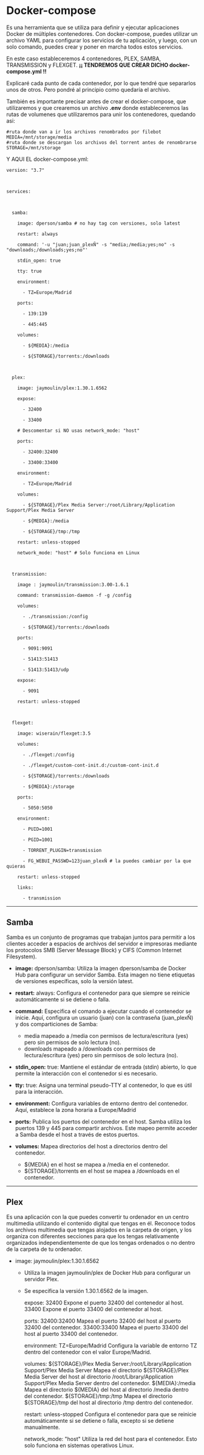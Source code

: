 # Docker-compose

Es una herramienta que se utiliza para definir y ejecutar aplicaciones Docker de múltiples contenedores. Con docker-compose, puedes utilizar un archivo YAML para configurar los servicios de tu aplicación, y luego, con un solo comando, puedes crear y poner en marcha todos estos servicios.

En este caso estableceremos 4 contenedores, PLEX, SAMBA, TRANSMISSION y FLEXGET. **¡¡ TENDREMOS QUE CREAR DICHO docker-compose.yml !!**

Explicaré cada punto de cada contenedor, por lo que tendré que separarlos unos de otros. Pero pondré al principio como quedaría el archivo.

También es importante precisar antes de crear el docker-compose, que utilizaremos y que crearemos un archivo **.env** donde estableceremos las rutas de volumenes que utilizaremos para unir los contenedores, quedando asi:

```
#ruta donde van a ir los archivos renombrados por filebot
MEDIA=/mnt/storage/media
#ruta donde se descargan los archivos del torrent antes de renombrarse
STORAGE=/mnt/storage
```

Y AQUI EL docker-compose.yml:

```
version: "3.7"



services:



  samba:

    image: dperson/samba # no hay tag con versiones, solo latest

    restart: always

    command: '-u "juan;juan_plexÑ" -s "media;/media;yes;no" -s "downloads;/downloads;yes;no"'

    stdin_open: true

    tty: true

    environment:

      - TZ=Europe/Madrid

    ports:

      - 139:139

      - 445:445

    volumes:

      - ${MEDIA}:/media

      - ${STORAGE}/torrents:/downloads



  plex:

    image: jaymoulin/plex:1.30.1.6562

    expose:

      - 32400

      - 33400

    # Descomentar si NO usas network_mode: "host"

    ports:

      - 32400:32400

      - 33400:33400

    environment:

      - TZ=Europe/Madrid

    volumes:

      - ${STORAGE}/Plex Media Server:/root/Library/Application Support/Plex Media Server

      - ${MEDIA}:/media

      - ${STORAGE}/tmp:/tmp

    restart: unless-stopped

    network_mode: "host" # Solo funciona en Linux



  transmission:

    image : jaymoulin/transmission:3.00-1.6.1

    command: transmission-daemon -f -g /config

    volumes:

      - ./transmission:/config

      - ${STORAGE}/torrents:/downloads

    ports:

      - 9091:9091

      - 51413:51413

      - 51413:51413/udp

    expose:

      - 9091

    restart: unless-stopped



  flexget:

    image: wiserain/flexget:3.5

    volumes:

      - ./flexget:/config

      - ./flexget/custom-cont-init.d:/custom-cont-init.d

      - ${STORAGE}/torrents:/downloads

      - ${MEDIA}:/storage

    ports:

      - 5050:5050

    environment:

      - PUID=1001

      - PGID=1001

      - TORRENT_PLUGIN=transmission

      - FG_WEBUI_PASSWD=123juan_plexÑ # la puedes cambiar por la que quieras

    restart: unless-stopped

    links:

      - transmission

```

---

## Samba

Samba es un conjunto de programas que trabajan juntos para permitir a los clientes acceder a espacios de archivos del servidor e impresoras mediante los protocolos SMB (Server Message Block) y CIFS (Common Internet Filesystem).

- **image:** dperson/samba: Utiliza la imagen dperson/samba de Docker Hub para configurar un servidor Samba. Esta imagen no tiene etiquetas de versiones específicas, solo la versión latest.

- **restart:** always: Configura el contenedor para que siempre se reinicie automáticamente si se detiene o falla.

- **command:** Especifica el comando a ejecutar cuando el contenedor se inicie. Aquí, configura un usuario (juan) con la contraseña (juan_plexÑ) y dos comparticiones de Samba:
    - media mapeado a /media con permisos de lectura/escritura (yes) pero sin permisos de solo lectura (no).
    - downloads mapeado a /downloads con permisos de lectura/escritura (yes) pero sin permisos de solo lectura (no).

- **stdin_open:** true: Mantiene el estándar de entrada (stdin) abierto, lo que permite la interacción con el contenedor si es necesario.

- **tty:** true: Asigna una terminal pseudo-TTY al contenedor, lo que es útil para la interacción.

- **environment:** Configura variables de entorno dentro del contenedor. Aquí, establece la zona horaria a Europe/Madrid

- **ports:** Publica los puertos del contenedor en el host. Samba utiliza los puertos 139 y 445 para compartir archivos. Este mapeo permite acceder a Samba desde el host a través de estos puertos.

- **volumes:** Mapea directorios del host a directorios dentro del contenedor.
  - ${MEDIA} en el host se mapea a /media en el contenedor.
  - ${STORAGE}/torrents en el host se mapea a /downloads en el contenedor.

---

## Plex

Es una aplicación con la que puedes convertir tu ordenador en un centro multimedia utilizando el contenido digital que tengas en él. Reconoce todos los archivos multimedia que tengas alojados en la carpeta de origen, y los organiza con diferentes secciones para que los tengas relativamente organizados independientemente de que los tengas ordenados o no dentro de la carpeta de tu ordenador.

- image: jaymoulin/plex:1.30.1.6562
  - Utiliza la imagen jaymoulin/plex de Docker Hub para configurar un servidor Plex.
  - Se especifica la versión 1.30.1.6562 de la imagen.

    expose:
        32400
            Expone el puerto 32400 del contenedor al host.
        33400
            Expone el puerto 33400 del contenedor al host.

    ports:
        32400:32400
            Mapea el puerto 32400 del host al puerto 32400 del contenedor.
        33400:33400
            Mapea el puerto 33400 del host al puerto 33400 del contenedor.

    environment:
        TZ=Europe/Madrid
            Configura la variable de entorno TZ dentro del contenedor con el valor Europe/Madrid.

    volumes:
        ${STORAGE}/Plex Media Server:/root/Library/Application Support/Plex Media Server
            Mapea el directorio ${STORAGE}/Plex Media Server del host al directorio /root/Library/Application Support/Plex Media Server dentro del contenedor.
        ${MEDIA}:/media
            Mapea el directorio ${MEDIA} del host al directorio /media dentro del contenedor.
        ${STORAGE}/tmp:/tmp
            Mapea el directorio ${STORAGE}/tmp del host al directorio /tmp dentro del contenedor.

    restart: unless-stopped
        Configura el contenedor para que se reinicie automáticamente si se detiene o falla, excepto si se detiene manualmente.

    network_mode: "host"
        Utiliza la red del host para el contenedor. Esto solo funciona en sistemas operativos Linux.
